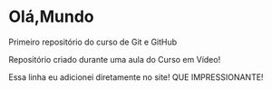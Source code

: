 # Olá,Mundo
 Primeiro repositório do curso de Git e GitHub

 Repositório criado durante uma aula do Curso em Vídeo!

Essa linha eu adicionei diretamente no site! QUE IMPRESSIONANTE!
